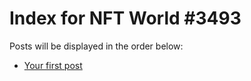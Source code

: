 # Index for NFT World #3493
Posts will be displayed in the order below:

- [Your first post](./001-first.md)

